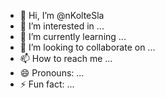 - 👋 Hi, I’m @nKolteSla
- 👀 I’m interested in ...
- 🌱 I’m currently learning ...
- 💞️ I’m looking to collaborate on ...
- 📫 How to reach me ...
- 😄 Pronouns: ...
- ⚡ Fun fact: ...

<!---
nKolteSla/nKolteSla is a ✨ special ✨ repository because its `README.md` (this file) appears on your GitHub profile.
You can click the Preview link to take a look at your changes.
--->
